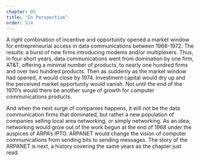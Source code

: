 ```yaml
---
chapter: 05
title: "In Perspective"
order: 514
---
```


A right combination of incentive and opportunity opened a market window for entrepreneurial access in data communications between 1968-1972. The results: a burst of new firms introducing modems and/or multiplexers. Thus, in four short years, data communications went from domination by one firm, AT&T, offering a minimal number of products, to nearly one hundred firms and over two hundred products. Then as suddenly as the market window had opened, it would close by 1974. Investment capital would dry up and the perceived market opportunity would vanish. Not until the end of the 1970’s would there be another surge of growth for computer communications products.

And when the next surge of companies happens, it will not be the data communication firms that dominated, but rather a new population of companies selling local area networking, or simply networking. As an idea, networking would grow out of the work begun at the end of 1968 under the auspices of ARPA’s IPTO. ARPANET would change the vision of computer communications from sending bits to sending messages. The story of the ARPANET is next, a history covering the same years as the chapter just read.
